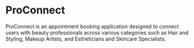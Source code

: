 # ProConnect
ProConnect is an appointment booking application designed to connect users with beauty professionals across various categories such as Hair and Styling, Makeup Artists, and Estheticians and Skincare Specialists.
